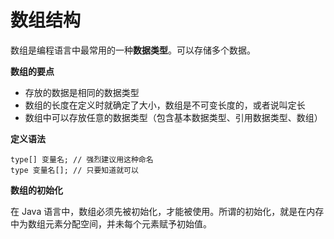 # 数组结构

数组是编程语言中最常用的一种**数据类型**。可以存储多个数据。

**数组的要点**

* 存放的数据是相同的数据类型
* 数组的长度在定义时就确定了大小，数组是不可变长度的，或者说叫定长
* 数组中可以存放任意的数据类型（包含基本数据类型、引用数据类型、数组）

**定义语法**

```
type[] 变量名; // 强烈建议用这种命名
type 变量名[]; // 只要知道就可以
```

**数组的初始化**

在 Java 语言中，数组必须先被初始化，才能被使用。所谓的初始化，就是在内存中为数组元素分配空间，并未每个元素赋予初始值。





